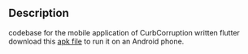 ## Description
codebase for the mobile application of CurbCorruption written flutter
download this [apk file](https://github.com/Nipunnyka/CurbCorruption/blob/master/SIH-Mobile-App/sih_app-2.apk) to run it on an Android phone.
